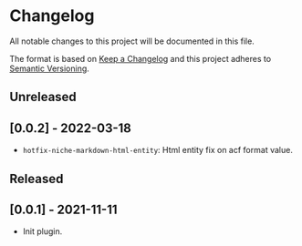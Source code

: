 # Changelog
All notable changes to this project will be documented in this file.

The format is based on [Keep a Changelog](http://keepachangelog.com/en/1.0.0/)
and this project adheres to [Semantic Versioning](http://semver.org/spec/v2.0.0.html).

## Unreleased

## [0.0.2] - 2022-03-18
- `hotfix-niche-markdown-html-entity`: Html entity fix on acf format value.

## Released

## [0.0.1] - 2021-11-11
- Init plugin.